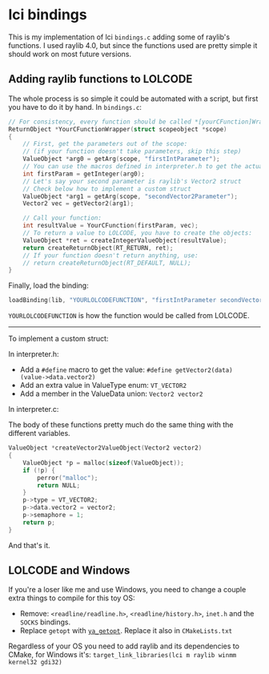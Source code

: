 # lci bindings

This is my implementation of lci `bindings.c` adding some of raylib's functions. I used raylib 4.0, but since the functions used are pretty simple it should work on most future versions.

## Adding raylib functions to LOLCODE

The whole process is so simple it could be automated with a script, but first you have to do it by hand. In `bindings.c`:
```c
// For consistency, every function should be called *[yourCFunction]Wrapper
ReturnObject *YourCFunctionWrapper(struct scopeobject *scope)
{
    // First, get the parameters out of the scope:
    // (if your function doesn't take parameters, skip this step)
    ValueObject *arg0 = getArg(scope, "firstIntParameter");
    // You can use the macros defined in interpreter.h to get the actual values out of ValueObject
    int firstParam = getInteger(arg0);
    // Let's say your second parameter is raylib's Vector2 struct
    // Check below how to implement a custom struct
    ValueObject *arg1 = getArg(scope, "secondVector2Parameter");
    Vector2 vec = getVector2(arg1);

    // Call your function:
	int resultValue = YourCFunction(firstParam, vec);
    // To return a value to LOLCODE, you have to create the objects:
	ValueObject *ret = createIntegerValueObject(resultValue);
	return createReturnObject(RT_RETURN, ret);
    // If your function doesn't return anything, use:
    // return createReturnObject(RT_DEFAULT, NULL);
}
```
Finally, load the binding:
```c
loadBinding(lib, "YOURLOLCODEFUNCTION", "firstIntParameter secondVector2Parameter", &YourCFunctionWrapper);
```

`YOURLOLCODEFUNCTION` is how the function would be called from LOLCODE.

---
To implement a custom struct:

In interpreter.h:
- Add a `#define` macro to get the value: `#define getVector2(data) (value->data.vector2)`
- Add an extra value in ValueType enum: `VT_VECTOR2`
- Add a member in the ValueData union: `Vector2 vector2`

In interpreter.c:

The body of these functions pretty much do the same thing with the different variables.
```c
ValueObject *createVector2ValueObject(Vector2 vector2)
{
	ValueObject *p = malloc(sizeof(ValueObject));
	if (!p) {
		perror("malloc");
		return NULL;
	}
	p->type = VT_VECTOR2;
	p->data.vector2 = vector2;
	p->semaphore = 1;
	return p;	
}
```
And that's it.

## LOLCODE and Windows

If you're a loser like me and use Windows, you need to change a couple extra things to compile for this toy OS:

- Remove: `<readline/readline.h>`, `<readline/history.h>`, `inet.h` and the `SOCKS` bindings.
- Replace `getopt` with [`ya_getopt`](https://github.com/kubo/ya_getopt). Replace it also in `CMakeLists.txt`

Regardless of your OS you need to add raylib and its dependencies to CMake, for Windows it's: `target_link_libraries(lci m raylib winmm kernel32 gdi32)`